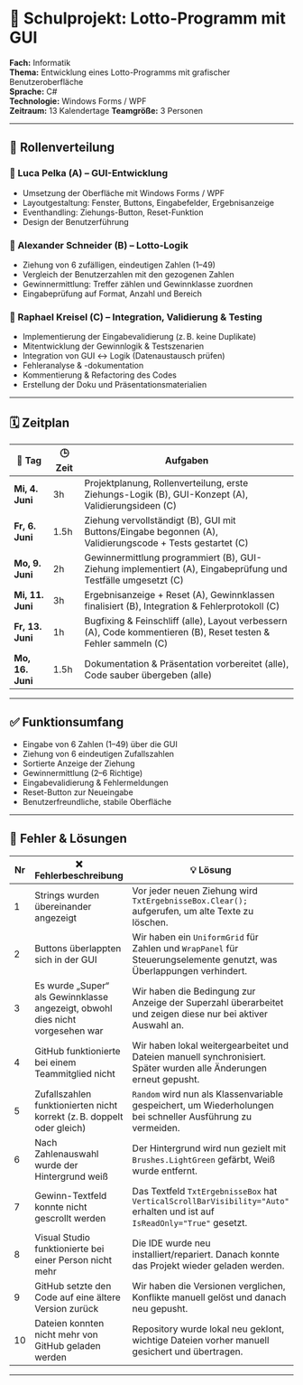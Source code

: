 # 🎯 Schulprojekt: Lotto-Programm mit GUI

**Fach:** Informatik  
**Thema:** Entwicklung eines Lotto-Programms mit grafischer Benutzeroberfläche  
**Sprache:** C#  
**Technologie:** Windows Forms / WPF  
**Zeitraum:** 13 Kalendertage 
**Teamgröße:** 3 Personen  

---

## 👥 Rollenverteilung

### 👤 Luca Pelka (A) – GUI-Entwicklung
- Umsetzung der Oberfläche mit Windows Forms / WPF  
- Layoutgestaltung: Fenster, Buttons, Eingabefelder, Ergebnisanzeige  
- Eventhandling: Ziehungs-Button, Reset-Funktion  
- Design der Benutzerführung  

### 👤 Alexander Schneider (B) – Lotto-Logik
- Ziehung von 6 zufälligen, eindeutigen Zahlen (1–49)  
- Vergleich der Benutzerzahlen mit den gezogenen Zahlen  
- Gewinnermittlung: Treffer zählen und Gewinnklasse zuordnen  
- Eingabeprüfung auf Format, Anzahl und Bereich  

### 👤 Raphael Kreisel (C) – Integration, Validierung & Testing
- Implementierung der Eingabevalidierung (z. B. keine Duplikate)  
- Mitentwicklung der Gewinnlogik & Testszenarien  
- Integration von GUI ↔ Logik (Datenaustausch prüfen)  
- Fehleranalyse & -dokumentation  
- Kommentierung & Refactoring des Codes  
- Erstellung der Doku und Präsentationsmaterialien  

---

## 🗓️ Zeitplan

| 📅 Tag           | 🕒 Zeit | Aufgaben |
|------------------|--------|----------|
| **Mi, 4. Juni**  | 3h     | Projektplanung, Rollenverteilung, erste Ziehungs-Logik (B), GUI-Konzept (A), Validierungsideen (C) |
| **Fr, 6. Juni**  | 1.5h   | Ziehung vervollständigt (B), GUI mit Buttons/Eingabe begonnen (A), Validierungscode + Tests gestartet (C) |
| **Mo, 9. Juni**  | 2h     | Gewinnermittlung programmiert (B), GUI-Ziehung implementiert (A), Eingabeprüfung und Testfälle umgesetzt (C) |
| **Mi, 11. Juni** | 3h     | Ergebnisanzeige + Reset (A), Gewinnklassen finalisiert (B), Integration & Fehlerprotokoll (C) |
| **Fr, 13. Juni** | 1h     | Bugfixing & Feinschliff (alle), Layout verbessern (A), Code kommentieren (B), Reset testen & Fehler sammeln (C) |
| **Mo, 16. Juni** | 1.5h   | Dokumentation & Präsentation vorbereitet (alle), Code sauber übergeben (alle) |

---

## ✅ Funktionsumfang

- Eingabe von 6 Zahlen (1–49) über die GUI  
- Ziehung von 6 eindeutigen Zufallszahlen  
- Sortierte Anzeige der Ziehung  
- Gewinnermittlung (2–6 Richtige)  
- Eingabevalidierung & Fehlermeldungen  
- Reset-Button zur Neueingabe  
- Benutzerfreundliche, stabile Oberfläche  

---
## 🐞 Fehler & Lösungen

| Nr | ❌ Fehlerbeschreibung | 💡 Lösung |
|----|------------------------|-----------|
| 1  | Strings wurden übereinander angezeigt | Vor jeder neuen Ziehung wird `TxtErgebnisseBox.Clear();` aufgerufen, um alte Texte zu löschen. |
| 2  | Buttons überlappten sich in der GUI | Wir haben ein `UniformGrid` für Zahlen und `WrapPanel` für Steuerungselemente genutzt, was Überlappungen verhindert. |
| 3  | Es wurde „Super“ als Gewinnklasse angezeigt, obwohl dies nicht vorgesehen war | Wir haben die Bedingung zur Anzeige der Superzahl überarbeitet und zeigen diese nur bei aktiver Auswahl an. |
| 4  | GitHub funktionierte bei einem Teammitglied nicht | Wir haben lokal weitergearbeitet und Dateien manuell synchronisiert. Später wurden alle Änderungen erneut gepusht. |
| 5  | Zufallszahlen funktionierten nicht korrekt (z. B. doppelt oder gleich) | `Random` wird nun als Klassenvariable gespeichert, um Wiederholungen bei schneller Ausführung zu vermeiden. |
| 6  | Nach Zahlenauswahl wurde der Hintergrund weiß | Der Hintergrund wird nun gezielt mit `Brushes.LightGreen` gefärbt, Weiß wurde entfernt. |
| 7  | Gewinn-Textfeld konnte nicht gescrollt werden | Das Textfeld `TxtErgebnisseBox` hat `VerticalScrollBarVisibility="Auto"` erhalten und ist auf `IsReadOnly="True"` gesetzt. |
| 8  | Visual Studio funktionierte bei einer Person nicht mehr | Die IDE wurde neu installiert/repariert. Danach konnte das Projekt wieder geladen werden. |
| 9  | GitHub setzte den Code auf eine ältere Version zurück | Wir haben die Versionen verglichen, Konflikte manuell gelöst und danach neu gepusht. |
| 10 | Dateien konnten nicht mehr von GitHub geladen werden | Repository wurde lokal neu geklont, wichtige Dateien vorher manuell gesichert und übertragen. |


---

